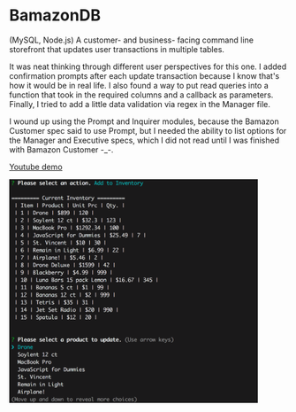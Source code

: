 # BamazonDB

(MySQL, Node.js) A customer- and business- facing command line storefront that updates user transactions in multiple tables.

It was neat thinking through different user perspectives for this one. I added confirmation prompts after each update transaction because I know that's how it would be in real life. I also found a way to put read queries into a function that took in the required columns and a callback as parameters. Finally, I tried to add a little data validation via regex in the Manager file.

I wound up using the Prompt and Inquirer modules, because the Bamazon Customer spec said to use Prompt, but I needed the ability to list options for the Manager and Executive specs, which I did not read until I was finished with Bamazon Customer -_-. 

[Youtube demo](https://youtu.be/rn1-H5AfvZA)

<img src="screenshot.png" alt="Manager view of current inventory and update option" width="450">